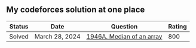 My codeforces solution at one place
----------------

| Status | Date | Question | Rating |
| -- | --- | ------- | ----- |
| Solved | March 28, 2024 | [1946A. Median of an array](https://codeforces.com/problemset/problem/1946/A) | 800